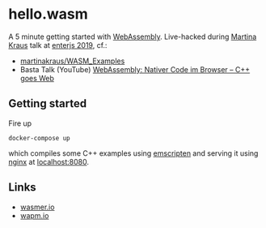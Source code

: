 # hello.wasm

A 5 minute getting started with [WebAssembly](https://webassembly.org/).
Live-hacked during [Martina Kraus](https://martinakraus.github.io/) talk at [enterjs 2019](https://www.enterjs.de/), cf.:

- [martinakraus/WASM_Examples](https://github.com/martinakraus/WASM_Examples)
- Basta Talk (YouTube) [WebAssembly: Nativer Code im Browser – C++ goes Web](https://www.youtube.com/watch?v=OI_m_AT9_e4)

## Getting started

Fire up

```console
docker-compose up
```

which compiles some C++ examples using [emscripten](https://github.com/emscripten-core/emscripten) and serving it using [nginx](https://www.nginx.com/) at [localhost:8080](http://localhost:8080).

## Links

- [wasmer.io](https://wasmer.io/)
- [wapm.io](https://wapm.io/)